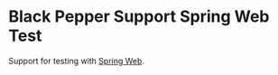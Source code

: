 Black Pepper Support Spring Web Test
====================================

Support for testing with
[Spring Web](http://docs.spring.io/spring/docs/current/spring-framework-reference/html/spring-web.html).
